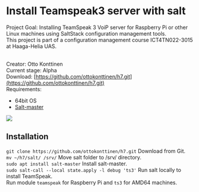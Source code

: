 # Install Teamspeak3 server with salt 
Project Goal: Installing TeamSpeak 3 VoiP server for Raspberry Pi or other Linux machines using SaltStack configuration management tools. \
This project is part of a configuration management course ICT4TN022-3015 at Haaga-Helia UAS. 

\
Creator: Otto Konttinen \
Current stage: Alpha \
Download: [https://github.com/ottokonttinen/h7.git](https://github.com/ottokonttinen/h7.git) \
Requirements: 
+  64bit OS
+  [Salt-master](https://repo.saltproject.io/) 

![](https://ottokonttinen.files.wordpress.com/2022/05/nayttokuva-2022-05-17-033248.png) 

## Installation
`git clone https://github.com/ottokonttinen/h7.git` Download from Git. \
`mv ~/h7/salt/ /srv/` Move salt folder to /srv/ directory. \
`sudo apt install salt-master` Install salt-master. \
`sudo salt-call --local state.apply -l debug 'ts3'` Run salt locally to install TeamSpeak. \
Run module `teamspeak` for Raspberry Pi and `ts3` for AMD64 machines.
